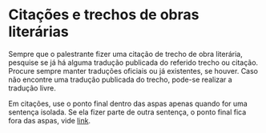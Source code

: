 # Citações e trechos de obras literárias

Sempre que o palestrante fizer uma citação de trecho de obra literária, pesquise se já há alguma tradução publicada do referido trecho ou citação. Procure sempre manter traduções oficiais ou já existentes, se houver. Caso não encontre uma tradução publicada do trecho, pode-se realizar a tradução livre.

Em citações, use o ponto final dentro das aspas apenas quando for uma sentença isolada. Se ela fizer parte de outra sentença, o ponto final fica fora das aspas, vide [link][1].

[1]: http://www.portuguesnarede.com/2011/09/aspas-e-ponto-em-citacao.html

